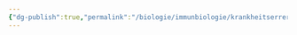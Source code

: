 ```yaml
---
{"dg-publish":true,"permalink":"/biologie/immunbiologie/krankheitserrerger/prion-krankheit/"}
---
```

